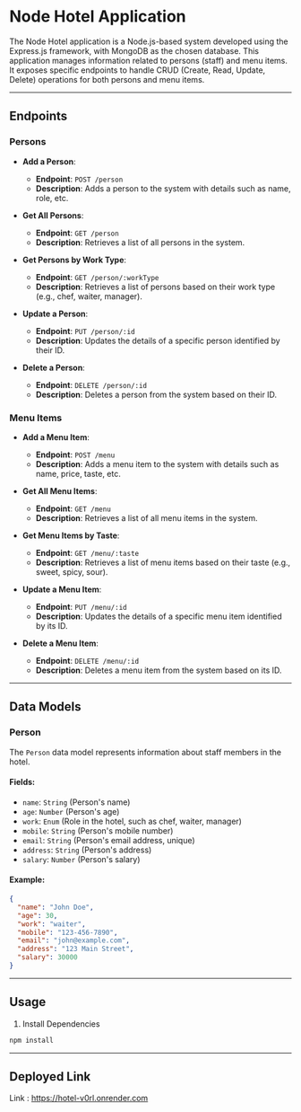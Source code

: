 # Node Hotel Application

The Node Hotel application is a Node.js-based system developed using the Express.js framework, with MongoDB as the chosen database. This application manages information related to persons (staff) and menu items. It exposes specific endpoints to handle CRUD (Create, Read, Update, Delete) operations for both persons and menu items.

---

## Endpoints

### Persons

- **Add a Person**:
  - **Endpoint**: `POST /person`
  - **Description**: Adds a person to the system with details such as name, role, etc.

- **Get All Persons**:
  - **Endpoint**: `GET /person`
  - **Description**: Retrieves a list of all persons in the system.

- **Get Persons by Work Type**:
  - **Endpoint**: `GET /person/:workType`
  - **Description**: Retrieves a list of persons based on their work type (e.g., chef, waiter, manager).

- **Update a Person**:
  - **Endpoint**: `PUT /person/:id`
  - **Description**: Updates the details of a specific person identified by their ID.

- **Delete a Person**:
  - **Endpoint**: `DELETE /person/:id`
  - **Description**: Deletes a person from the system based on their ID.

### Menu Items

- **Add a Menu Item**:
  - **Endpoint**: `POST /menu`
  - **Description**: Adds a menu item to the system with details such as name, price, taste, etc.

- **Get All Menu Items**:
  - **Endpoint**: `GET /menu`
  - **Description**: Retrieves a list of all menu items in the system.

- **Get Menu Items by Taste**:
  - **Endpoint**: `GET /menu/:taste`
  - **Description**: Retrieves a list of menu items based on their taste (e.g., sweet, spicy, sour).

- **Update a Menu Item**:
  - **Endpoint**: `PUT /menu/:id`
  - **Description**: Updates the details of a specific menu item identified by its ID.

- **Delete a Menu Item**:
  - **Endpoint**: `DELETE /menu/:id`
  - **Description**: Deletes a menu item from the system based on its ID.

---

## Data Models

### Person

The `Person` data model represents information about staff members in the hotel.

#### Fields:

- `name`: `String` (Person's name)
- `age`: `Number` (Person's age)
- `work`: `Enum` (Role in the hotel, such as chef, waiter, manager)
- `mobile`: `String` (Person's mobile number)
- `email`: `String` (Person's email address, unique)
- `address`: `String` (Person's address)
- `salary`: `Number` (Person's salary)

#### Example:

```json
{
  "name": "John Doe",
  "age": 30,
  "work": "waiter",
  "mobile": "123-456-7890",
  "email": "john@example.com",
  "address": "123 Main Street",
  "salary": 30000
}

```
---

## Usage
1. Install Dependencies
```Javascript
npm install
```

---

## Deployed Link
Link : https://hotel-v0rl.onrender.com
